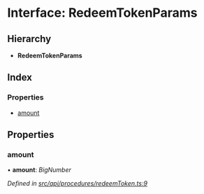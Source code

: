 # Interface: RedeemTokenParams

## Hierarchy

* **RedeemTokenParams**

## Index

### Properties

* [amount](redeemtokenparams.md#amount)

## Properties

###  amount

• **amount**: *BigNumber*

*Defined in [src/api/procedures/redeemToken.ts:9](https://github.com/PolymathNetwork/polymesh-sdk/blob/bf2b7a12/src/api/procedures/redeemToken.ts#L9)*
